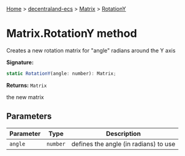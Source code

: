 [Home](./index) &gt; [decentraland-ecs](./decentraland-ecs.md) &gt; [Matrix](./decentraland-ecs.matrix.md) &gt; [RotationY](./decentraland-ecs.matrix.rotationy.md)

# Matrix.RotationY method

Creates a new rotation matrix for "angle" radians around the Y axis

**Signature:**
```javascript
static RotationY(angle: number): Matrix;
```
**Returns:** `Matrix`

the new matrix

## Parameters

|  Parameter | Type | Description |
|  --- | --- | --- |
|  `angle` | `number` | defines the angle (in radians) to use |

